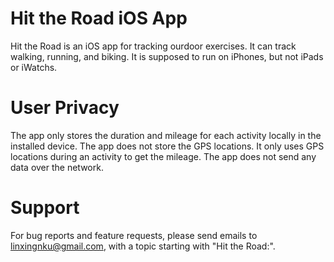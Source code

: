 # Hit the Road iOS App


Hit the Road is an iOS app for tracking ourdoor exercises. 
It can track walking, running, and biking.
It is supposed to run on iPhones, but not iPads or iWatchs. 

# User Privacy

The app only stores the duration and mileage for each activity locally 
in the installed device. The app does not store the GPS locations. 
It only uses GPS locations during an activity to get the mileage. 
The app does not send any data over the network.

# Support

For bug reports and feature requests, please send emails to linxingnku@gmail.com,
with a topic starting with "Hit the Road:".


